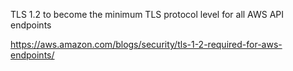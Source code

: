 TLS 1.2 to become the minimum TLS protocol level for all AWS API endpoints

https://aws.amazon.com/blogs/security/tls-1-2-required-for-aws-endpoints/